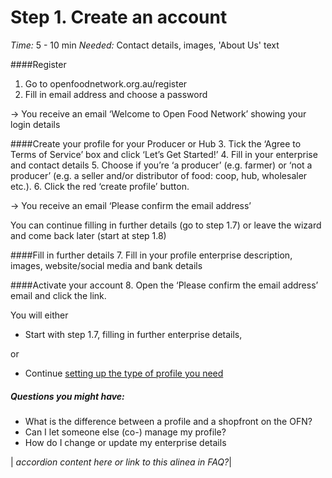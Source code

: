 # Step 1. Create an account

_Time:_ 5 - 10 min 
_Needed:_ Contact details, images, 'About Us' text


####Register
1. Go to openfoodnetwork.org.au/register
2. Fill in email address and choose a password

  → You receive an email ‘Welcome to Open Food Network’ showing your login details

####Create your profile for your Producer or Hub
3. Tick the ‘Agree to Terms of Service’ box and click ‘Let’s Get Started!’
4. Fill in your enterprise and contact details
5. Choose if you’re ‘a producer’ (e.g. farmer) or ‘not a producer’ (e.g. a seller and/or distributor of food: coop, hub, wholesaler etc.).
6. Click the red ‘create profile’ button.

→ You receive an email ‘Please confirm the email address’

You can continue filling in further details (go to step 1.7) or leave the wizard and come back later (start at step 1.8)

####Fill in further details
7. Fill in your profile enterprise description, images, website/social media and bank details

####Activate your account
8. Open the ‘Please confirm the email address’ email and click the link. 

You will either
- Start with step 1.7, filling in further enterprise details,
 
or
- Continue [setting up the type of profile you need](select-profile.md)

##### _Questions you  might have:_
- What is the difference between a profile and a shopfront on the OFN?
- Can I let someone else (co-) manage my profile?
- How do I change or update my enterprise details

| _accordion content here or link to this alinea in FAQ?_|



